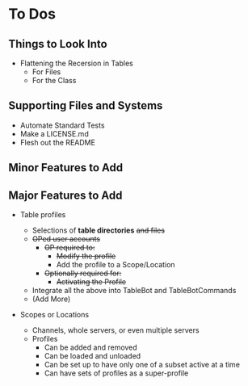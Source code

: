 # To Dos

## Things to Look Into

* Flattening the Recersion in Tables
	* For Files
	* For the Class

## Supporting Files and Systems

* Automate Standard Tests
* Make a LICENSE.md
* Flesh out the README

## Minor Features to Add

## Major Features to Add

* Table profiles
	* Selections of **table directories** ~~and files~~
	* ~~OPed user accounts~~
		* ~~OP required to:~~
			* ~~Modify the profile~~
			* Add the profile to a Scope/Location
		* ~~Optionally required for:~~
			* ~~Activating the Profile~~
	* Integrate all the above into TableBot and TableBotCommands
	* (Add More)

* Scopes or Locations
	* Channels, whole servers, or even multiple servers 
	* Profiles
		* Can be added and removed
		* Can be loaded and unloaded
		* Can be set up to have only one of a subset active at a time
		* Can have sets of profiles as a super-profile
